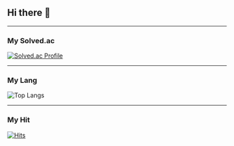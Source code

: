 ## Hi there 👋

<!--
**GeunSuYoon/GeunSuYoon** is a ✨ _special_ ✨ repository because its `README.md` (this file) appears on your GitHub profile.

Here are some ideas to get you started:

- 🔭 I’m currently working on ...
- 🌱 I’m currently learning ...
- 👯 I’m looking to collaborate on ...
- 🤔 I’m looking for help with ...
- 💬 Ask me about ...
- 📫 How to reach me: ...
- 😄 Pronouns: ...
- ⚡ Fun fact: ...
-->

---

### My Solved.ac

[![Solved.ac Profile](http://mazassumnida.wtf/api/generate_badge?boj=geniusu8704)](https://solved.ac/geniusu8704)

---

### My Lang

![Top Langs](https://github-readme-stats.vercel.app/api/top-langs/?username=GeunSuYoon&theme=Dark)

---

### My Hit

[![Hits](https://hits.seeyoufarm.com/api/count/incr/badge.svg?url=https%3A%2F%2Fgithub.com%2FGeunSuYoon&count_bg=%2379C83D&title_bg=%23555555&icon=&icon_color=%23E7E7E7&title=hits&edge_flat=false)](https://hits.seeyoufarm.com)

